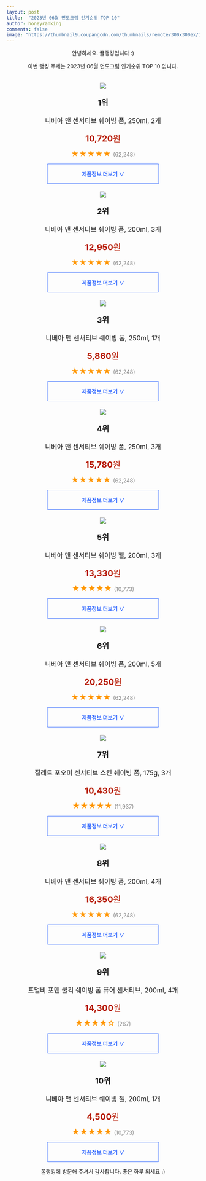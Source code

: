 ```yaml
---
layout: post
title:  "2023년 06월 면도크림 인기순위 TOP 10"
author: honeyranking
comments: false
image: "https://thumbnail9.coupangcdn.com/thumbnails/remote/300x300ex/image/retail/images/109b4504-3338-4ec4-bbfc-5a8769ad43627170765701468124181.png"
---
```

<p style="text-align: center;">안녕하세요. 꿀랭킹입니다 :)</p>
<p style="text-align: center;">이번 랭킹 주제는 2023년 06월 면도크림 인기순위 TOP 10 입니다.</p><center><img src="https://thumbnail9.coupangcdn.com/thumbnails/remote/300x300ex/image/retail/images/109b4504-3338-4ec4-bbfc-5a8769ad43627170765701468124181.png" style="margin-top:20px" /></center><p style="text-align: center; font-size: 20px"><b>1위</b></p><p style="text-align: center; font-size: 17px">니베아 맨 센서티브 쉐이빙 폼, 250ml, 2개</p><p style="text-align: center;"><span style="color: #b61800; font-size: 22px;"><b>10,720</b>원</span></p><p style="text-align: center;"><span style="color: #ff9600; font-size: 20px;">★★★★★ </span><span style="color: #878787;">(62,248)</span></p><center><a href="https://link.coupang.com/a/2f4qI"><div style="font-size: 14px; display: inline-block; padding: 15px 90px; color: #346aff; border-radius: 2px; border: 1px solid #346aff; cursor: pointer;"><b>제품정보 더보기 &or;</b></div></a></center><center><img src="https://thumbnail9.coupangcdn.com/thumbnails/remote/300x300ex/image/retail/images/1393618371431967-1fb4da5a-7800-4c77-88d5-08c050b74782.jpg" style="margin-top:20px" /></center><p style="text-align: center; font-size: 20px"><b>2위</b></p><p style="text-align: center; font-size: 17px">니베아 맨 센서티브 쉐이빙 폼, 200ml, 3개</p><p style="text-align: center;"><span style="color: #b61800; font-size: 22px;"><b>12,950</b>원</span></p><p style="text-align: center;"><span style="color: #ff9600; font-size: 20px;">★★★★★ </span><span style="color: #878787;">(62,248)</span></p><center><a href="https://link.coupang.com/a/2f4qJ"><div style="font-size: 14px; display: inline-block; padding: 15px 90px; color: #346aff; border-radius: 2px; border: 1px solid #346aff; cursor: pointer;"><b>제품정보 더보기 &or;</b></div></a></center><center><img src="https://thumbnail8.coupangcdn.com/thumbnails/remote/300x300ex/image/retail/images/2022/11/11/10/9/e9c21ced-c08c-4d3d-bbfe-600ab9bc9c8d.jpg" style="margin-top:20px" /></center><p style="text-align: center; font-size: 20px"><b>3위</b></p><p style="text-align: center; font-size: 17px">니베아 맨 센서티브 쉐이빙 폼, 250ml, 1개</p><p style="text-align: center;"><span style="color: #b61800; font-size: 22px;"><b>5,860</b>원</span></p><p style="text-align: center;"><span style="color: #ff9600; font-size: 20px;">★★★★★ </span><span style="color: #878787;">(62,248)</span></p><center><a href="https://link.coupang.com/a/2f4qK"><div style="font-size: 14px; display: inline-block; padding: 15px 90px; color: #346aff; border-radius: 2px; border: 1px solid #346aff; cursor: pointer;"><b>제품정보 더보기 &or;</b></div></a></center><center><img src="https://thumbnail7.coupangcdn.com/thumbnails/remote/300x300ex/image/retail/images/45177eb7-2d22-4637-95d0-d6e516897c784097716861160088141.png" style="margin-top:20px" /></center><p style="text-align: center; font-size: 20px"><b>4위</b></p><p style="text-align: center; font-size: 17px">니베아 맨 센서티브 쉐이빙 폼, 250ml, 3개</p><p style="text-align: center;"><span style="color: #b61800; font-size: 22px;"><b>15,780</b>원</span></p><p style="text-align: center;"><span style="color: #ff9600; font-size: 20px;">★★★★★ </span><span style="color: #878787;">(62,248)</span></p><center><a href="https://link.coupang.com/a/2f4qL"><div style="font-size: 14px; display: inline-block; padding: 15px 90px; color: #346aff; border-radius: 2px; border: 1px solid #346aff; cursor: pointer;"><b>제품정보 더보기 &or;</b></div></a></center><center><img src="https://thumbnail10.coupangcdn.com/thumbnails/remote/300x300ex/image/retail/images/717819320909241-3e363e8c-2b3e-4876-9620-1db87ce15648.jpg" style="margin-top:20px" /></center><p style="text-align: center; font-size: 20px"><b>5위</b></p><p style="text-align: center; font-size: 17px">니베아 맨 센서티브 쉐이빙 젤, 200ml, 3개</p><p style="text-align: center;"><span style="color: #b61800; font-size: 22px;"><b>13,330</b>원</span></p><p style="text-align: center;"><span style="color: #ff9600; font-size: 20px;">★★★★★ </span><span style="color: #878787;">(10,773)</span></p><center><a href="https://link.coupang.com/a/2f4qM"><div style="font-size: 14px; display: inline-block; padding: 15px 90px; color: #346aff; border-radius: 2px; border: 1px solid #346aff; cursor: pointer;"><b>제품정보 더보기 &or;</b></div></a></center><center><img src="https://thumbnail8.coupangcdn.com/thumbnails/remote/300x300ex/image/retail/images/193641997325603-4c9cc65f-4376-41cf-984b-e9ffccb1d777.jpg" style="margin-top:20px" /></center><p style="text-align: center; font-size: 20px"><b>6위</b></p><p style="text-align: center; font-size: 17px">니베아 맨 센서티브 쉐이빙 폼, 200ml, 5개</p><p style="text-align: center;"><span style="color: #b61800; font-size: 22px;"><b>20,250</b>원</span></p><p style="text-align: center;"><span style="color: #ff9600; font-size: 20px;">★★★★★ </span><span style="color: #878787;">(62,248)</span></p><center><a href="https://link.coupang.com/a/2f4qN"><div style="font-size: 14px; display: inline-block; padding: 15px 90px; color: #346aff; border-radius: 2px; border: 1px solid #346aff; cursor: pointer;"><b>제품정보 더보기 &or;</b></div></a></center><center><img src="https://thumbnail8.coupangcdn.com/thumbnails/remote/300x300ex/image/retail/images/1847906529658063-0184c56f-17dc-495c-9025-8d8a2effc9bd.jpg" style="margin-top:20px" /></center><p style="text-align: center; font-size: 20px"><b>7위</b></p><p style="text-align: center; font-size: 17px">질레트 포오미 센서티브 스킨 쉐이빙 폼, 175g, 3개</p><p style="text-align: center;"><span style="color: #b61800; font-size: 22px;"><b>10,430</b>원</span></p><p style="text-align: center;"><span style="color: #ff9600; font-size: 20px;">★★★★★ </span><span style="color: #878787;">(11,937)</span></p><center><a href="https://link.coupang.com/a/2f4qP"><div style="font-size: 14px; display: inline-block; padding: 15px 90px; color: #346aff; border-radius: 2px; border: 1px solid #346aff; cursor: pointer;"><b>제품정보 더보기 &or;</b></div></a></center><center><img src="https://thumbnail10.coupangcdn.com/thumbnails/remote/300x300ex/image/retail/images/1146296825057368-d3878450-0450-4e18-97f9-14278a27dd26.jpg" style="margin-top:20px" /></center><p style="text-align: center; font-size: 20px"><b>8위</b></p><p style="text-align: center; font-size: 17px">니베아 맨 센서티브 쉐이빙 폼, 200ml, 4개</p><p style="text-align: center;"><span style="color: #b61800; font-size: 22px;"><b>16,350</b>원</span></p><p style="text-align: center;"><span style="color: #ff9600; font-size: 20px;">★★★★★ </span><span style="color: #878787;">(62,248)</span></p><center><a href="https://link.coupang.com/a/2f4qR"><div style="font-size: 14px; display: inline-block; padding: 15px 90px; color: #346aff; border-radius: 2px; border: 1px solid #346aff; cursor: pointer;"><b>제품정보 더보기 &or;</b></div></a></center><center><img src="https://thumbnail7.coupangcdn.com/thumbnails/remote/300x300ex/image/retail/images/ab9025b6-50a2-47e7-b0fe-f91d42477f618526769363999409266.png" style="margin-top:20px" /></center><p style="text-align: center; font-size: 20px"><b>9위</b></p><p style="text-align: center; font-size: 17px">포멀비 포맨 쿨킥 쉐이빙 폼 퓨어 센서티브, 200ml, 4개</p><p style="text-align: center;"><span style="color: #b61800; font-size: 22px;"><b>14,300</b>원</span></p><p style="text-align: center;"><span style="color: #ff9600; font-size: 20px;">★★★★☆ </span><span style="color: #878787;">(267)</span></p><center><a href="https://link.coupang.com/a/2f4qU"><div style="font-size: 14px; display: inline-block; padding: 15px 90px; color: #346aff; border-radius: 2px; border: 1px solid #346aff; cursor: pointer;"><b>제품정보 더보기 &or;</b></div></a></center><center><img src="https://thumbnail9.coupangcdn.com/thumbnails/remote/300x300ex/image/retail/images/182469558120414-cf681950-e22d-488c-884d-5a5c1b12af59.png" style="margin-top:20px" /></center><p style="text-align: center; font-size: 20px"><b>10위</b></p><p style="text-align: center; font-size: 17px">니베아 맨 센서티브 쉐이빙 젤, 200ml, 1개</p><p style="text-align: center;"><span style="color: #b61800; font-size: 22px;"><b>4,500</b>원</span></p><p style="text-align: center;"><span style="color: #ff9600; font-size: 20px;">★★★★★ </span><span style="color: #878787;">(10,773)</span></p><center><a href="https://link.coupang.com/a/2f4qV"><div style="font-size: 14px; display: inline-block; padding: 15px 90px; color: #346aff; border-radius: 2px; border: 1px solid #346aff; cursor: pointer;"><b>제품정보 더보기 &or;</b></div></a></center><p style="text-align: center;">꿀랭킹에 방문해 주셔서 감사합니다. 좋은 하루 되세요 :)</p>
